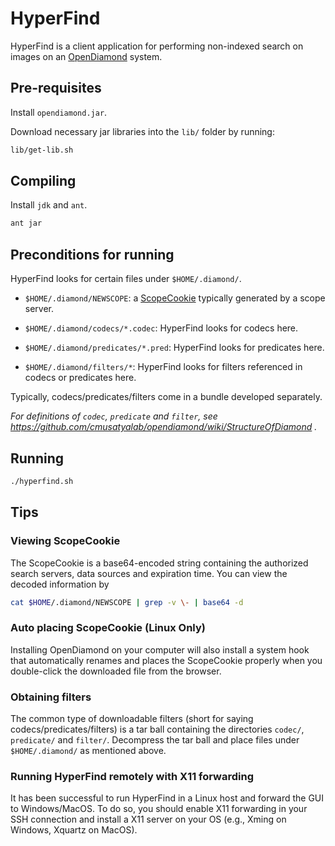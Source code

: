 # HyperFind

HyperFind is a client application for performing non-indexed search on images on an [OpenDiamond](http://diamond.cs.cmu.edu/) system.


## Pre-requisites
Install `opendiamond.jar`.

Download necessary jar libraries into the `lib/` folder by running:

```bash
lib/get-lib.sh
```

## Compiling
Install `jdk` and `ant`.
```bash
ant jar
```

## Preconditions for running

HyperFind looks for certain files under `$HOME/.diamond/`.

+ `$HOME/.diamond/NEWSCOPE`: a [ScopeCookie](https://github.com/cmusatyalab/opendiamond/wiki/ScopeCookie) typically 
generated by a scope server.

+ `$HOME/.diamond/codecs/*.codec`: HyperFind looks for codecs here.

+ `$HOME/.diamond/predicates/*.pred`: HyperFind looks for predicates here.

+ `$HOME/.diamond/filters/*`: HyperFind looks for filters referenced in codecs or predicates here.

Typically, codecs/predicates/filters come in a bundle developed separately.

*For definitions of `codec`, `predicate` and `filter`, see https://github.com/cmusatyalab/opendiamond/wiki/StructureOfDiamond .*

## Running

```bash
./hyperfind.sh
```

## Tips

### Viewing ScopeCookie
The ScopeCookie is a base64-encoded string containing the authorized search servers, data sources and expiration time.
You can view the decoded information by
```bash
cat $HOME/.diamond/NEWSCOPE | grep -v \- | base64 -d
```

### Auto placing ScopeCookie (Linux Only)
Installing OpenDiamond on your computer will also install a system hook that automatically renames and places
the ScopeCookie properly when you double-click the downloaded file from the browser.

### Obtaining filters
The common type of downloadable filters (short for saying codecs/predicates/filters) is
a tar ball containing the directories `codec/`, `predicate/` and `filter/`.
Decompress the tar ball and place files under `$HOME/.diamond/` as mentioned above.

### Running HyperFind remotely with X11 forwarding
It has been successful to run HyperFind in a Linux host and forward the GUI to Windows/MacOS.
To do so, you should enable X11 forwarding in your SSH connection and install a X11 server on your OS
(e.g., Xming on Windows, Xquartz on MacOS).

